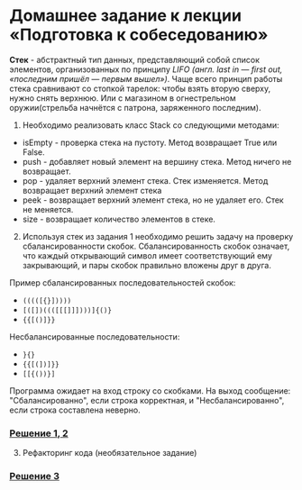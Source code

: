 # Домашнее задание к лекции «Подготовка к собеседованию»

**Стек** - абстрактный тип данных, представляющий собой список элементов, организованных по принципу *LIFO (англ. last in — first out, «последним пришёл — первым вышел»)*. Чаще всего принцип работы стека сравнивают со стопкой тарелок: чтобы взять вторую сверху, нужно снять верхнюю. Или с магазином в огнестрельном оружии(стрельба начнётся с патрона, заряженного последним).

1. Необходимо реализовать класс Stack со следующими методами:

- isEmpty - проверка стека на пустоту. Метод возвращает True или False.
- push - добавляет новый элемент на вершину стека. Метод ничего не возвращает.
- pop - удаляет верхний элемент стека. Стек изменяется. Метод возвращает верхний элемент стека
- peek - возвращает верхний элемент стека, но не удаляет его. Стек не меняется.
- size - возвращает количество элементов в стеке.

2. Используя стек из задания 1 необходимо решить задачу на проверку сбалансированности скобок. Сбалансированность скобок означает, что каждый открывающий символ имеет соответствующий ему закрывающий, и пары скобок правильно вложены друг в друга.

Пример сбалансированных последовательностей скобок:

- ```(((([{}]))))```
- ```[([])((([[[]]])))]{()}```
- ```{{[()]}}```

Несбалансированные последовательности:

- ```}{}```
- ```{{[(])]}}```
- ```[[{())}]```

Программа ожидает на вход строку со скобками. На выход сообщение: "Сбалансированно", если строка корректная, и "Несбалансированно", если строка составлена неверно.

### [Решение 1, 2](main.py)

3. Рефакторинг кода (необязательное задание)

### [Решение 3](pep8.py)
